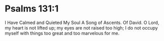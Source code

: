 # Psalms 131:1

I Have Calmed and Quieted My Soul A Song of Ascents. Of David. O Lord, my heart is not lifted up; my eyes are not raised too high; I do not occupy myself with things too great and too marvelous for me.
